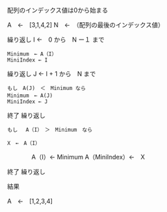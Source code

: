 
配列のインデックス値は0から始まる

A　←　[3,1,4,2]
N　←　（配列の最後のインデックス値）


繰り返し  I ←　0 から　N ー１ まで

	Minimum　← A（I）
	MiniIndex ← I

繰り返し J ← I + 1 から　N まで

	もし　A(J)　＜　Minimum なら
	Minimum　← A(J)
	MiniIndex ← J

終了 繰り返し
	
	もし 　A（I）　＞　Minimum　なら

	X　←　A（I）
　　　　A（I）← Minimum
	A（MiniIndex）←　X


終了 繰り返し


結果

A　←　[1,2,3,4]
